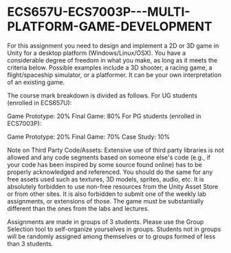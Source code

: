 # ECS657U-ECS7003P---MULTI-PLATFORM-GAME-DEVELOPMENT

For this assignment you need to design and implement a 2D or 3D game in Unity for a desktop platform (Windows/Linux/OSX). You have a considerable degree of freedom in what you make, as long as it meets the criteria below. Possible examples include a 3D shooter, a racing game, a flight/spaceship simulator, or a platformer. It can be your own interpretation of an existing game.

The course mark breakdown is divided as follows. For UG students (enrolled in ECS657U):

Game Prototype: 20%
Final Game: 80%
For PG students (enrolled in ECS7003P):

Game Prototype: 20%
Final Game: 70%
Case Study: 10%


Note on Third Party Code/Assets: Extensive use of third party libraries is not allowed and any code segments based on someone else's code (e.g., if your code has been inspired by some source found online) has to be properly acknowledged and referenced. You should do the same for any free assets used such as textures, 3D models, sprites, audio, etc. It is absolutely forbidden to use non-free resources from the Unity Asset Store or from other sites. It is also forbidden to submit one of the weekly lab assignments, or extensions of those. The game must be substantially different than the ones from the labs and lectures.

Assignments are made in groups of 3 students. Please use the Group Selection tool to self-organize yourselves in groups. Students not in groups will be randomly assigned among themselves or to groups formed of less than 3 students.
